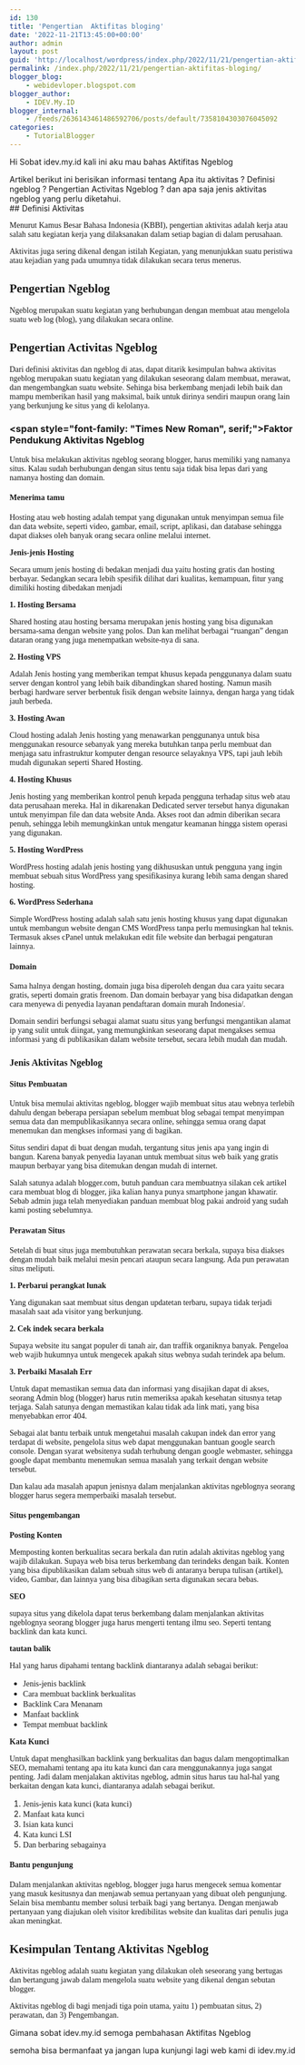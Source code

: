 ```yaml
---
id: 130
title: 'Pengertian  Aktifitas bloging'
date: '2022-11-21T13:45:00+00:00'
author: admin
layout: post
guid: 'http://localhost/wordpress/index.php/2022/11/21/pengertian-aktifitas-bloging/'
permalink: /index.php/2022/11/21/pengertian-aktifitas-bloging/
blogger_blog:
    - webidevloper.blogspot.com
blogger_author:
    - IDEV.My.ID
blogger_internal:
    - /feeds/2636143461486592706/posts/default/7358104303076045092
categories:
    - TutorialBlogger
---
```


Hi Sobat idev.my.id kali ini aku mau bahas Aktifitas Ngeblog

<div><span style="font-family: "Times New Roman", serif;">Artikel berikut ini berisikan informasi tentang Apa itu aktivitas ? Definisi ngeblog ? Pengertian Activitas Ngeblog ? dan apa saja jenis aktivitas ngeblog yang perlu diketahui.</span>

<div style="clear: both; text-align: center;"></div>## <span style="font-family: "Times New Roman", serif;">Definisi Aktivitas</span>

<span style="font-family: Times New Roman, serif;">Menurut Kamus Besar Bahasa Indonesia (KBBI), pengertian aktivitas adalah kerja atau salah satu kegiatan kerja yang dilaksanakan dalam setiap bagian di dalam perusahaan. </span>

<span style="font-family: Times New Roman, serif;">Aktivitas juga sering dikenal dengan istilah Kegiatan, yang menunjukkan suatu peristiwa atau kejadian yang pada umumnya tidak dilakukan secara terus menerus. </span>

## <span style="font-family: Times New Roman, serif;">Pengertian Ngeblog</span>

<span style="font-family: Times New Roman, serif;">Ngeblog merupakan suatu kegiatan yang berhubungan dengan membuat atau mengelola suatu web log (blog), yang dilakukan secara online. </span>

## <span style="font-family: Times New Roman, serif;">Pengertian Activitas Ngeblog</span>

<span style="font-family: Times New Roman, serif;">Dari definisi aktivitas dan ngeblog di atas, dapat ditarik kesimpulan bahwa aktivitas ngeblog merupakan suatu kegiatan yang dilakukan seseorang dalam membuat, merawat, dan mengembangkan suatu website. Sehinga bisa berkembang menjadi lebih baik dan mampu memberikan hasil yang maksimal, baik untuk dirinya sendiri maupun orang lain yang berkunjung ke situs yang di kelolanya. </span>

### <span style="font-family: "Times New Roman", serif;">Faktor Pendukung Aktivitas Ngeblog</span>

<span style="font-family: Times New Roman, serif;">Untuk bisa melakukan aktivitas ngeblog seorang blogger, harus memiliki yang namanya situs. Kalau sudah berhubungan dengan situs tentu saja tidak bisa lepas dari yang namanya hosting dan domain.</span>

#### <span style="font-family: Times New Roman, serif;">Menerima tamu</span>

<span style="font-family: Times New Roman, serif;">Hosting atau web hosting adalah tempat yang digunakan untuk menyimpan semua file dan data website, seperti video, gambar, email, script, aplikasi, dan database sehingga dapat diakses oleh banyak orang secara online melalui internet. </span>

<span style="font-family: Times New Roman, serif;">**Jenis-jenis Hosting**</span>

<span style="font-family: Times New Roman, serif;">Secara umum jenis hosting di bedakan menjadi dua yaitu hosting gratis dan hosting berbayar. Sedangkan secara lebih spesifik dilihat dari kualitas, kemampuan, fitur yang dimiliki hosting dibedakan menjadi </span>

<span style="font-family: Times New Roman, serif;">**1. Hosting Bersama**</span>

<span style="font-family: Times New Roman, serif;">Shared hosting atau hosting bersama merupakan jenis hosting yang bisa digunakan bersama-sama dengan website yang polos. Dan kan melihat berbagai “ruangan” dengan dataran orang yang juga menempatkan website-nya di sana.</span>

<span style="font-family: Times New Roman, serif;">**2. Hosting VPS**</span>

<span style="font-family: Times New Roman, serif;">Adalah Jenis hosting yang memberikan tempat khusus kepada penggunanya dalam suatu server dengan kontrol yang lebih baik dibandingkan shared hosting. Namun masih berbagi hardware server berbentuk fisik dengan website lainnya, dengan harga yang tidak jauh berbeda.</span>

<span style="font-family: Times New Roman, serif;">**3. Hosting Awan**</span>

<span style="font-family: Times New Roman, serif;">Cloud hosting adalah Jenis hosting yang menawarkan penggunanya untuk bisa menggunakan resource sebanyak yang mereka butuhkan tanpa perlu membuat dan menjaga satu infrastruktur komputer dengan resource selayaknya VPS, tapi jauh lebih mudah digunakan seperti Shared Hosting.</span>

<span style="font-family: Times New Roman, serif;">**4. Hosting Khusus**</span>

<span style="font-family: Times New Roman, serif;">Jenis hosting yang memberikan kontrol penuh kepada pengguna terhadap situs web atau data perusahaan mereka. Hal in dikarenakan Dedicated server tersebut hanya digunakan untuk menyimpan file dan data website Anda. Akses root dan admin diberikan secara penuh, sehingga lebih memungkinkan untuk mengatur keamanan hingga sistem operasi yang digunakan.</span>

<span style="font-family: Times New Roman, serif;">**5. Hosting WordPress**</span>

<span style="font-family: Times New Roman, serif;">WordPress hosting adalah jenis hosting yang dikhususkan untuk pengguna yang ingin membuat sebuah situs WordPress yang spesifikasinya kurang lebih sama dengan shared hosting.</span>

<span style="font-family: Times New Roman, serif;">**6. WordPress Sederhana**</span>

<span style="font-family: Times New Roman, serif;">Simple WordPress hosting adalah salah satu jenis hosting khusus yang dapat digunakan untuk membangun website dengan CMS WordPress tanpa perlu memusingkan hal teknis. Termasuk akses cPanel untuk melakukan edit file website dan berbagai pengaturan lainnya.</span>

#### <span style="font-family: Times New Roman, serif;">Domain</span>

<span style="font-family: Times New Roman, serif;">Sama halnya dengan hosting, domain juga bisa diperoleh dengan dua cara yaitu secara gratis, seperti domain gratis freenom. Dan domain berbayar yang bisa didapatkan dengan cara menyewa di penyedia layanan pendaftaran domain murah Indonesia/.</span>

<span style="font-family: Times New Roman, serif;">Domain sendiri berfungsi sebagai alamat suatu situs yang berfungsi mengantikan alamat ip yang sulit untuk diingat, yang memungkinkan seseorang dapat mengakses semua informasi yang di publikasikan dalam website tersebut, secara lebih mudah dan mudah. </span>

### <span style="font-family: Times New Roman, serif;">Jenis Aktivitas Ngeblog</span>

#### <span style="font-family: Times New Roman, serif;">Situs Pembuatan</span>

<span style="font-family: Times New Roman, serif;">Untuk bisa memulai aktivitas ngeblog, blogger wajib membuat situs atau webnya terlebih dahulu dengan beberapa persiapan sebelum membuat blog sebagai tempat menyimpan semua data dan mempublikasikannya secara online, sehingga semua orang dapat menemukan dan mengkses informasi yang di bagikan.</span>

<span style="font-family: Times New Roman, serif;">Situs sendiri dapat di buat dengan mudah, tergantung situs jenis apa yang ingin di bangun. Karena banyak penyedia layanan untuk membuat situs web baik yang gratis maupun berbayar yang bisa ditemukan dengan mudah di internet.</span>

<span style="font-family: Times New Roman, serif;">Salah satunya adalah blogger.com, butuh panduan cara membuatnya silakan cek artikel cara membuat blog di blogger, jika kalian hanya punya smartphone jangan khawatir. Sebab admin juga telah menyediakan panduan membuat blog pakai android yang sudah kami posting sebelumnya.</span>

#### <span style="font-family: Times New Roman, serif;">Perawatan Situs</span>

<span style="font-family: Times New Roman, serif;">Setelah di buat situs juga membutuhkan perawatan secara berkala, supaya bisa diakses dengan mudah baik melalui mesin pencari ataupun secara langsung. Ada pun perawatan situs meliputi.</span>

<span style="font-family: Times New Roman, serif;">**1. Perbarui perangkat lunak** </span>

<span style="font-family: Times New Roman, serif;">Yang digunakan saat membuat situs dengan updatetan terbaru, supaya tidak terjadi masalah saat ada visitor yang berkunjung.</span>

<span style="font-family: Times New Roman, serif;">**2. Cek indek secara berkala**</span>

<span style="font-family: Times New Roman, serif;">Supaya website itu sangat populer di tanah air, dan traffik organiknya banyak. Pengeloa web wajib hukumnya untuk mengecek apakah situs webnya sudah terindek apa belum.</span>

<span style="font-family: Times New Roman, serif;">**3. Perbaiki Masalah Err**</span>

<span style="font-family: Times New Roman, serif;">Untuk dapat memastikan semua data dan informasi yang disajikan dapat di akses, seorang Admin blog (blogger) harus rutin memeriksa apakah kesehatan situsnya tetap terjaga. Salah satunya dengan memastikan kalau tidak ada link mati, yang bisa menyebabkan error 404.</span>

<span style="font-family: Times New Roman, serif;">Sebagai alat bantu terbaik untuk mengetahui masalah cakupan indek dan error yang terdapat di website, pengelola situs web dapat menggunakan bantuan google search console. Dengan syarat websitenya sudah terhubung dengan google webmaster, sehingga google dapat membantu menemukan semua masalah yang terkait dengan website tersebut.</span>

<span style="font-family: Times New Roman, serif;">Dan kalau ada masalah apapun jenisnya dalam menjalankan aktivitas ngeblognya seorang blogger harus segera memperbaiki masalah tersebut.</span>

#### <span style="font-family: Times New Roman, serif;">Situs pengembangan</span>

<span style="font-family: Times New Roman, serif;">**Posting Konten**</span>

<span style="font-family: Times New Roman, serif;">Memposting konten berkualitas secara berkala dan rutin adalah aktivitas ngeblog yang wajib dilakukan. Supaya web bisa terus berkembang dan terindeks dengan baik. Konten yang bisa dipublikasikan dalam sebuah situs web di antaranya berupa tulisan (artikel), video, Gambar, dan lainnya yang bisa dibagikan serta digunakan secara bebas.</span>

<span style="font-family: Times New Roman, serif;">**SEO**</span>

<span style="font-family: Times New Roman, serif;">supaya situs yang dikelola dapat terus berkembang dalam menjalankan aktivitas ngeblognya seorang blogger juga harus mengerti tentang ilmu seo. Seperti tentang backlink dan kata kunci.</span>

<span style="font-family: Times New Roman, serif;">**tautan balik**</span>

<span style="font-family: Times New Roman, serif;">Hal yang harus dipahami tentang backlink diantaranya adalah sebagai berikut:</span>

- <span style="font-family: Times New Roman, serif;">Jenis-jenis backlink</span>
- <span style="font-family: Times New Roman, serif;">Cara membuat backlink berkualitas</span>
- <span style="font-family: Times New Roman, serif;">Backlink Cara Menanam</span>
- <span style="font-family: Times New Roman, serif;">Manfaat backlink</span>
- <span style="font-family: Times New Roman, serif;">Tempat membuat backlink</span>

<span style="font-family: Times New Roman, serif;">**Kata Kunci**</span>

<span style="font-family: Times New Roman, serif;">Untuk dapat menghasilkan backlink yang berkualitas dan bagus dalam mengoptimalkan SEO, memahami tentang apa itu kata kunci dan cara menggunakannya juga sangat penting. Jadi dalam menjalakan aktivitas ngeblog, admin situs harus tau hal-hal yang berkaitan dengan kata kunci, diantaranya adalah sebagai berikut.</span>

1. <span style="font-family: Times New Roman, serif;">Jenis-jenis kata kunci (kata kunci)</span>
2. <span style="font-family: Times New Roman, serif;">Manfaat kata kunci</span>
3. <span style="font-family: Times New Roman, serif;">Isian kata kunci</span>
4. <span style="font-family: Times New Roman, serif;">Kata kunci LSI</span>
5. <span style="font-family: Times New Roman, serif;">Dan berbaring sebagainya</span>

#### <span style="font-family: Times New Roman, serif;">**Bantu pengunjung**</span>

<span style="font-family: Times New Roman, serif;">Dalam menjalankan aktivitas ngeblog, blogger juga harus mengecek semua komentar yang masuk kesitusnya dan menjawab semua pertanyaan yang dibuat oleh pengunjung. Selain bisa membantu member solusi terbaik bagi yang bertanya. Dengan menjawab pertanyaan yang diajukan oleh visitor kredibilitas website dan kualitas dari penulis juga akan meningkat. </span>

## <span style="font-family: Times New Roman, serif;">**Kesimpulan Tentang Aktivitas Ngeblog**</span>

<span style="font-family: Times New Roman, serif;">Aktivitas ngeblog adalah suatu kegiatan yang dilakukan oleh seseorang yang bertugas dan bertangung jawab dalam mengelola suatu website yang dikenal dengan sebutan blogger. </span>

<span style="font-family: Times New Roman, serif;">Aktivitas ngeblog di bagi menjadi tiga poin utama, yaitu 1) pembuatan situs, 2) perawatan, dan 3) Pengembangan.</span>

</div>Gimana sobat idev.my.id semoga pembahasan Aktifitas Ngeblog

semoha bisa bermanfaat ya jangan lupa kunjungi lagi web kami di idev.my.id